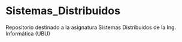 # Sistemas_Distribuidos
Repositorio destinado a la asignatura Sistemas Distribuidos de la Ing. Informática (UBU)
